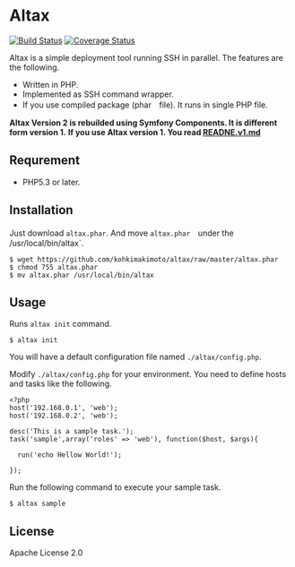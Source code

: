 # Altax

[![Build Status](https://travis-ci.org/kohkimakimoto/altax.png?branch=master)](https://travis-ci.org/kohkimakimoto/altax)
[![Coverage Status](https://coveralls.io/repos/kohkimakimoto/altax/badge.png?branch=master)](https://coveralls.io/r/kohkimakimoto/altax?branch=master)

Altax is a simple deployment tool running SSH in parallel. The features are the following.

* Written in PHP.
* Implemented as SSH command wrapper.
* If you use compiled package (phar　file). It runs in single PHP file.

**Altax Version 2 is rebuilded using Symfony Components. It is different form version 1.**
**If you use Altax version 1. You read [READNE.v1.md](./README.v1.md)**

## Requrement

* PHP5.3 or later.

## Installation

Just download `altax.phar`. And move `altax.phar`　under the /usr/local/bin/altax`.

    $ wget https://github.com/kohkimakimoto/altax/raw/master/altax.phar
    $ chmod 755 altax.phar
    $ mv altax.phar /usr/local/bin/altax

## Usage

Runs `altax init` command.

    $ altax init

You will have a default configuration file named `./altax/config.php`.

Modify `./altax/config.php` for your environment. You need to define hosts and tasks like the following.

    <?php
    host('192.168.0.1', 'web');
    host('192.168.0.2', 'web');

    desc('This is a sample task.');
    task('sample',array('roles' => 'web'), function($host, $args){

      run('echo Hellow World!');

    });

Run the following command to execute your sample task.

    $ altax sample

## License

Apache License 2.0






